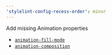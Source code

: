 ```yaml
---
'stylelint-config-recess-order': minor
---
```


Add missing Animation properties

- [`animation-fill-mode`](https://developer.mozilla.org/en-US/docs/Web/CSS/animation-fill-mode)
- [`animation-composition`](https://developer.mozilla.org/en-US/docs/Web/CSS/animation-composition)
